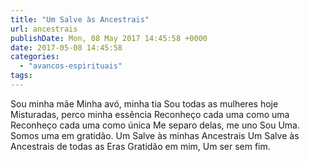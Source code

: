 ```yaml
---
title: "Um Salve às Ancestrais"
url: ancestrais
publishDate: Mon, 08 May 2017 14:45:58 +0000
date: 2017-05-08 14:45:58
categories: 
  - "avancos-espirituais"
tags: 
---
```

Sou minha mãe
Minha avó, minha tia
Sou todas as mulheres hoje
Misturadas, perco minha essência
Reconheço cada uma como uma
Reconheço cada uma como única
Me separo delas, me uno
Sou Uma.
Somos uma em gratidão.
Um Salve às minhas Ancestrais
Um Salve às Ancestrais de todas as Eras
Gratidão em mim,
Um ser sem fim.
